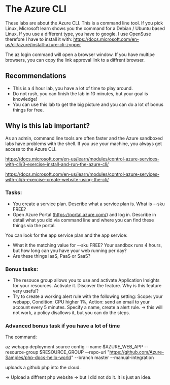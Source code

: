 # The Azure CLI

These labs are about the Azure CLI. This is a command line tool. If you pick Linux, Microsoft learn shows you the command for a Debian / Ubuntu based Linux. If you use a different type, you have to google. 
I use OpenSuse therefore I have to install it with: https://docs.microsoft.com/en-us/cli/azure/install-azure-cli-zypper

The az login command will open a browser window. If you have multipe browsers, you can copy the link approval link to a diffrent browser.

## Recommendations
- This is a 4 hour lab, you have a lot of time to play around.
- Do not rush, you can finish the lab in 10 minutes, but your goal is knowledge!
- You can use this lab to get the big picture and you can do a lot of bonus things for free.


## Why is this lab important?

As an admin, command line tools are often faster and the Azure sandboxed labs have problems with the shell. If you use your machine, you always get access to the Azure CLI.


https://docs.microsoft.com/en-us/learn/modules/control-azure-services-with-cli/3-exercise-install-and-run-the-azure-cli/

https://docs.microsoft.com/en-us/learn/modules/control-azure-services-with-cli/5-exercise-create-website-using-the-cli/

### Tasks:
- You create a service plan. Describe what a service plan is. What is --sku FREE?
- Open Azure Portal (https://portal.azure.com/) and log in. Describe in detail what you did via command line and where you can find these things via the portal.

You can look for the app service plan and the app service:
- What it the matching value for --sku FREE? Your sandbox runs 4 hours, but how long can you have your web running per day?
- Are these things IaaS, PaaS or SaaS?

### Bonus tasks:
- The resouce group allows you to use and activate Application Insights for your resources. Activate it. Discover the feature. Why is this feature very useful?
- Try to create a working alert rule with the following setting: Scope: your webapp, Condition: CPU higher 1%, Action: send an email to your account every 5 minutes. Specify a name, create a alert rule. -> this will not work, a policy disallows it, but you can do the steps.

### Advanced bonus task if you have a lot of time
The command:

az webapp deployment source config --name $AZURE_WEB_APP --resource-group $RESOURCE_GROUP --repo-url "https://github.com/Azure-Samples/php-docs-hello-world" --branch master --manual-integration

uploads a github php into the cloud. 

-> Upload a diffrent php website -> but I did not do it. It is just an idea.
